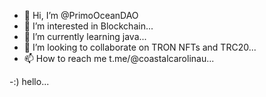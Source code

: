 - 👋 Hi, I’m @PrimoOceanDAO
- 👀 I’m interested in Blockchain...
- 🌱 I’m currently learning java...
- 💞️ I’m looking to collaborate on TRON NFTs and TRC20...
- 📫 How to reach me t.me/@coastalcarolinau...


-:) hello...

<!---
PrimoOceanDAO/PrimoOceanDAO is a ✨ special ✨ repository because its `README.md` (this file) appears on your GitHub profile.
You can click the Preview link to take a look at your changes.
--->

